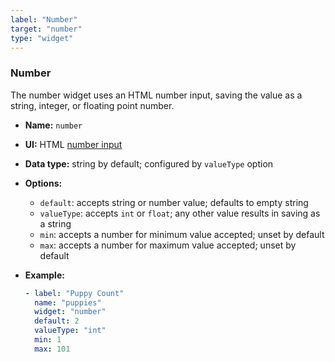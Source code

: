 ```yaml
---
label: "Number"
target: "number"
type: "widget"
---
```


### Number


The number widget uses an HTML number input, saving the value as a string, integer, or floating point number.

- **Name:** `number`
- **UI:** HTML [number input](https://developer.mozilla.org/en-US/docs/Web/HTML/Element/input/number)
- **Data type:** string by default; configured by `valueType` option
- **Options:**
  - `default`: accepts string or number value; defaults to empty string
  - `valueType`: accepts `int` or `float`; any other value results in saving as a string
  - `min`: accepts a number for minimum value accepted; unset by default
  - `max`: accepts a number for maximum value accepted; unset by default
- **Example:**

  ```yaml
  - label: "Puppy Count"
    name: "puppies"
    widget: "number"
    default: 2
    valueType: "int"
    min: 1
    max: 101
  ```
  ```